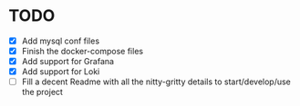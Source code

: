 # TODO

- [X] Add mysql conf files
- [X] Finish the docker-compose files
- [X] Add support for Grafana
- [X] Add support for Loki
- [ ] Fill a decent Readme with all the nitty-gritty details to start/develop/use the project